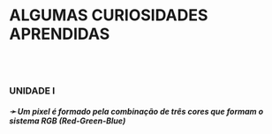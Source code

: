 # ALGUMAS CURIOSIDADES APRENDIDAS
<br/><br/>

###  UNIDADE I

##### &#10139; Um pixel é formado pela combinação de três cores que formam o sistema RGB (Red-Green-Blue)